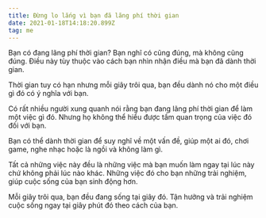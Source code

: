 ```yaml
---
title: Đừng lo lắng vì bạn đã lãng phí thời gian
date: 2021-01-18T14:18:20.899Z
tag: me
---
```

Bạn có đang lãng phí thời gian? Bạn nghĩ có cũng đúng, mà không cũng đúng. Điều này tùy thuộc vào cách bạn nhìn nhận điều mà bạn đã dành thời gian.

Thời gian tuy có hạn nhưng mỗi giây trôi qua, bạn đều dành nó cho một điều gì đó có ý nghĩa với bạn. 

Có rất nhiều người xung quanh nói rằng bạn đang lãng phí thời gian để làm một việc gì đó. Nhưng họ không thể hiểu được tầm quan trọng của việc đó đối với bạn. 

Bạn có thể dành thời gian để suy nghĩ về một vấn đề, giúp một ai đó, chơi game, nghe nhạc hoặc là ngồi và không làm gì. 

Tất cả những việc này đều là những việc mà bạn muốn làm ngay tại lúc này chứ không phải lúc nào khác. Những việc đó cho bạn những trải nghiệm, giúp cuộc sống của bạn sinh động hơn. 

Mỗi giây trôi qua, bạn đều đang sống tại giây đó. Tận hưởng và trải nghiệm cuộc sống ngay tại giây phút đó theo cách của bạn.